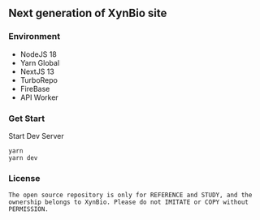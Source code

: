 ## Next generation of XynBio site

### Environment

- NodeJS 18
- Yarn Global
- NextJS 13
- TurboRepo
- FireBase
- API Worker

### Get Start

Start Dev Server

```shell
yarn
yarn dev
```

### License

`The open source repository is only for REFERENCE and STUDY, and the ownership belongs to XynBio. Please do not IMITATE or COPY without PERMISSION.`